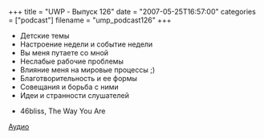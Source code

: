 +++
title = "UWP - Выпуск 126"
date = "2007-05-25T16:57:00"
categories = ["podcast"]
filename = "ump_podcast126"
+++


- Детские темы
- Настроение недели и событие недели
- Вы меня путаете со мной
- Неслабые рабочие проблемы
- Влияние меня на мировые процессы ;)
- Благотворительность и ее формы
- Совещания и борьба с ними
- Идеи и странности слушателей


* 46bliss, The Way You Are


[Аудио](https://podcast.umputun.com/media/ump_podcast126.mp3)
<audio src="https://podcast.umputun.com/media/ump_podcast126.mp3" preload="none">